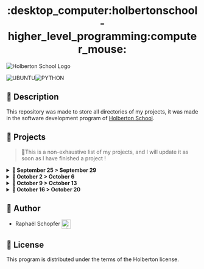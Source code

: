 <div align="center">
    <h1>:desktop_computer:holbertonschool-higher_level_programming:computer_mouse:</h1>
</div>

![Holberton School Logo](https://uploads-ssl.webflow.com/64107f65f30b69371e3d6bfa/6480d99a4643eeded57474df_Holberton%20actual%20digital%20france.png)

![UBUNTU](https://img.shields.io/badge/Ubuntu-E95420?style=for-the-badge&logo=ubuntu&logoColor=white)![PYTHON](https://img.shields.io/badge/Python-FFD43B?style=for-the-badge&logo=python&logoColor=blue)

## :radio_button: Description

This repository was made to store all directories of my projects, it was made in the software development program of [Holberton School](https://www.holbertonschool.fr/).

## :radio_button: Projects

>:memo:This is a non-exhaustive list of my projects, and I will update it as soon as I have finished a project !

<details>
<summary> <strong> 📁 September 25 > September 29 </strong> </summary>
<br>

* <a href="https://github.com/RaphSchp/holbertonschool-higher_level_programming/tree/main/python-hello_world">python-hello_world</a>
* <a href="https://github.com/RaphSchp/holbertonschool-higher_level_programming/tree/main/python-if_else_loops_functions">python-if_else_loops_functions</a>
* <a href="https://github.com/RaphSchp/holbertonschool-higher_level_programming/tree/main/python-import_modules">python-import_modules</a>

</details>

<details>
<summary> <strong> 📁 October 2 > October 6 </strong> </summary>
<br>

* <a href="https://github.com/RaphSchp/holbertonschool-higher_level_programming/tree/main/python-data_structures">python-data_structures</a>
* <a href="https://github.com/RaphSchp/holbertonschool-higher_level_programming/tree/main/python-more_data_structures">python-more_data_structures</a>
* <a href="https://github.com/RaphSchp/holbertonschool-higher_level_programming/tree/main/python-exceptions">python-exceptions</a>

</details>

<details>
<summary> <strong> 📁 October 9 > October 13 </strong> </summary>
<br>

* <a href="https://github.com/RaphSchp/holbertonschool-higher_level_programming/tree/main/python-classes">python-classes</a>
* <a href="https://github.com/RaphSchp/holbertonschool-higher_level_programming/tree/main/python-test_driven_development">python-test_driven_development</a>
* <a href="https://github.com/RaphSchp/holbertonschool-higher_level_programming/tree/main/python-more_classes">python-more_classes</a>

</details>

<details>
<summary> <strong> 📁 October 16 > October 20 </strong> </summary>
<br>

* <a href="https://github.com/RaphSchp/holbertonschool-higher_level_programming/tree/main/python-everything_is_object">python-everything_is_object</a>
* <a href="https://github.com/RaphSchp/holbertonschool-higher_level_programming/tree/main/python-inheritance">python-inheritance</a>
* <a href="https://github.com/RaphSchp/holbertonschool-higher_level_programming/tree/main/python-more_classes">CHANGE ME</a>

</details>

## :radio_button: Author

* Raphaël Schopfer <a href="https://github.com/RaphSchp" rel="nofollow"><img align="center" alt="github" src="https://www.vectorlogo.zone/logos/github/github-tile.svg" height="24" /></a>

## :radio_button: License

This program is distributed under the terms of the Holberton license.